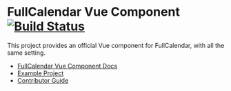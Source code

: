 
# FullCalendar Vue Component [![Build Status](https://travis-ci.com/fullcalendar/fullcalendar-vue.svg?branch=master)](https://travis-ci.com/fullcalendar/fullcalendar-vue)

This project provides an official Vue component for FullCalendar, with all the same setting.

- [FullCalendar Vue Component Docs](https://fullcalendar.io/docs/vue)
- [Example Project](https://github.com/fullcalendar/fullcalendar-example-projects/tree/master/vue)
- [Contributor Guide](CONTRIBUTORS.md)

